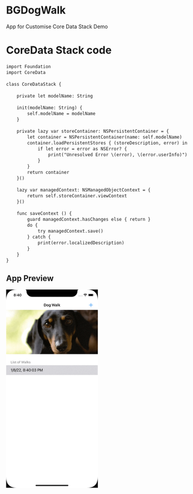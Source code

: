 # BGDogWalk
App for Customise Core Data Stack Demo

# CoreData Stack code
```
import Foundation
import CoreData

class CoreDataStack {

    private let modelName: String

    init(modelName: String) {
        self.modelName = modelName
    }

    private lazy var storeContainer: NSPersistentContainer = {
        let container = NSPersistentContainer(name: self.modelName)
        container.loadPersistentStores { (storeDescription, error) in
            if let error = error as NSError? {
                print("Unresolved Error \(error), \(error.userInfo)")
            }
        }
        return container
    }()

    lazy var managedContext: NSManagedObjectContext = {
        return self.storeContainer.viewContext
    }()

    func saveContext () {
        guard managedContext.hasChanges else { return }
        do {
            try managedContext.save()
        } catch {
            print(error.localizedDescription)
        }
    }
}

```

## App Preview

<kbd>
<img src="Screenshot/BGDogWalk.gif" alt="Home" width="250" /> 
</kbd>
